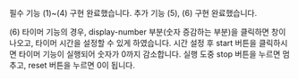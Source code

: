 필수 기능 (1)~(4) 구현 완료했습니다. 
추가 기능 (5), (6) 구현 완료했습니다. 

(6) 타이머 기능의 경우, display-number 부분(숫자 증감하는 부분)을 클릭하면 창이 나오고, 타이머 시간을 설정할 수 있게 하였습니다. 
시간 설정 후 start 버튼을 클릭하시면 타이머 기능이 실행되어 숫자가 0까지 감소합니다. 실행 도중 stop 버튼을 누르면 멈추고, reset 버튼을 누르면 0이 됩니다. 
